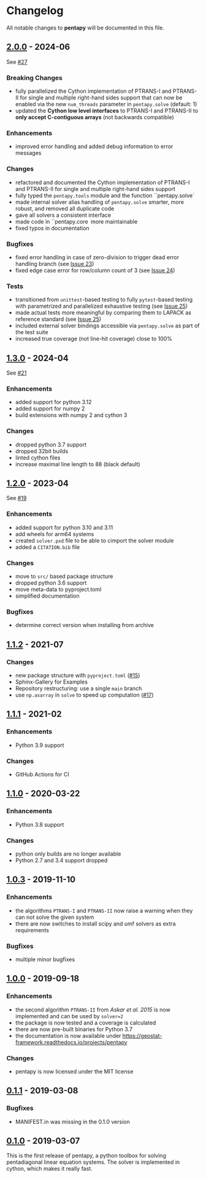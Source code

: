 # Changelog

All notable changes to **pentapy** will be documented in this file.

## [2.0.0] - 2024-06

See [#27](https://github.com/GeoStat-Framework/pentapy/pull/27)

### Breaking Changes

- fully parallelized the Cython implementation of PTRANS-I and PTRANS-II for single and multiple right-hand sides support that can now be enabled via the new `num_threads` parameter in `pentapy.solve` (default: 1)
- updated the **Cython low level interfaces** to PTRANS-I and PTRANS-II to **only accept C-contiguous arrays** (not backwards compatible)

### Enhancements

- improved error handling and added debug information to error messages

### Changes

- refactored and documented the Cython implementation of PTRANS-I and PTRANS-II for single and multiple right-hand sides support
- fully typed the `pentapy.tools` module and the function ``pentapy.solve`
- made internal solver alias handling of `pentapy.solve` smarter, more robust, and removed all duplicate code
- gave all solvers a consistent interface
- made code in ``pentapy.core` `more maintainable
- fixed typos in documentation

### Bugfixes

- fixed error handling in case of zero-division to trigger dead error handling branch (see [Issue 23](https://github.com/GeoStat-Framework/pentapy/issues/23))
- fixed edge case error for row/column count of 3 (see [Issue 24](https://github.com/GeoStat-Framework/pentapy/issues/24))

### Tests

- transitioned from `unittest`-based testing to fully `pytest`-based testing with parametrized and parallelized exhaustive testing (see [Issue 25](https://github.com/GeoStat-Framework/pentapy/issues/25))
- made actual tests more meaningful by comparing them to LAPACK as reference standard (see [Issue 25](https://github.com/GeoStat-Framework/pentapy/issues/25))
- included external solver bindings accessible via `pentapy.solve` as part of the test suite
- increased true coverage (not line-hit coverage) close to 100%

## [1.3.0] - 2024-04

See [#21](https://github.com/GeoStat-Framework/pentapy/pull/21)

### Enhancements

- added support for python 3.12
- added support for numpy 2
- build extensions with numpy 2 and cython 3

### Changes

- dropped python 3.7 support
- dropped 32bit builds
- linted cython files
- increase maximal line length to 88 (black default)

## [1.2.0] - 2023-04

See [#19](https://github.com/GeoStat-Framework/pentapy/pull/19)

### Enhancements

- added support for python 3.10 and 3.11
- add wheels for arm64 systems
- created `solver.pxd` file to be able to cimport the solver module
- added a `CITATION.bib` file

### Changes

- move to `src/` based package structure
- dropped python 3.6 support
- move meta-data to pyproject.toml
- simplified documentation

### Bugfixes

- determine correct version when installing from archive

## [1.1.2] - 2021-07

### Changes

- new package structure with `pyproject.toml` ([#15](https://github.com/GeoStat-Framework/pentapy/pull/15))
- Sphinx-Gallery for Examples
- Repository restructuring: use a single `main` branch
- use `np.asarray` in `solve` to speed up computation ([#17](https://github.com/GeoStat-Framework/pentapy/pull/17))

## [1.1.1] - 2021-02

### Enhancements

- Python 3.9 support

### Changes

- GitHub Actions for CI

## [1.1.0] - 2020-03-22

### Enhancements

- Python 3.8 support

### Changes

- python only builds are no longer available
- Python 2.7 and 3.4 support dropped

## [1.0.3] - 2019-11-10

### Enhancements

- the algorithms `PTRANS-I` and `PTRANS-II` now raise a warning when they can not solve the given system
- there are now switches to install scipy and umf solvers as extra requirements

### Bugfixes

- multiple minor bugfixes

## [1.0.0] - 2019-09-18

### Enhancements

- the second algorithm `PTRANS-II` from _Askar et al. 2015_ is now implemented and can be used by `solver=2`
- the package is now tested and a coverage is calculated
- there are now pre-built binaries for Python 3.7
- the documentation is now available under https://geostat-framework.readthedocs.io/projects/pentapy

### Changes

- pentapy is now licensed under the MIT license

## [0.1.1] - 2019-03-08

### Bugfixes

- MANIFEST.in was missing in the 0.1.0 version

## [0.1.0] - 2019-03-07

This is the first release of pentapy, a python toolbox for solving pentadiagonal linear equation systems.
The solver is implemented in cython, which makes it really fast.

[2.0.0]: https://github.com/GeoStat-Framework/pentapy/compare/v1.4.0...v2.0.0
[1.4.0]: https://github.com/GeoStat-Framework/pentapy/compare/v1.3.0...v1.4.0
[1.3.0]: https://github.com/GeoStat-Framework/pentapy/compare/v1.2.0...v1.3.0
[1.2.0]: https://github.com/GeoStat-Framework/pentapy/compare/v1.1.2...v1.2.0
[1.1.2]: https://github.com/GeoStat-Framework/pentapy/compare/v1.1.1...v1.1.2
[1.1.1]: https://github.com/GeoStat-Framework/pentapy/compare/v1.1.0...v1.1.1
[1.1.0]: https://github.com/GeoStat-Framework/pentapy/compare/v1.0.3...v1.1.0
[1.0.3]: https://github.com/GeoStat-Framework/pentapy/compare/v1.0.0...v1.0.3
[1.0.0]: https://github.com/GeoStat-Framework/pentapy/compare/v0.1.1...v1.0.0
[0.1.1]: https://github.com/GeoStat-Framework/pentapy/compare/v0.1...v0.1.1
[0.1.0]: https://github.com/GeoStat-Framework/pentapy/releases/tag/v0.1

